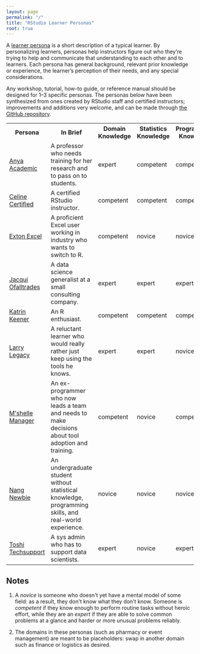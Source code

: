 ```yaml
---
layout: page
permalink: "/"
title: "RStudio Learner Personas"
root: true
---
```


A [learner persona][personas] is a short description of a typical learner. By
personalizing learners, personas help instructors figure out who they’re trying
to help and communicate that understanding to each other and to learners. Each
persona has general background, relevant prior knowledge or experience, the
learner’s perception of their needs, and any special considerations.

Any workshop, tutorial, how-to guide, or reference manual should be designed for
1–3 specific personas.  The personas below have been synthesized from ones
created by RStudio staff and certified instructors; improvements and additions
very welcome, and can be made through [the GitHub repository][repo].

<table>

  <tr>
    <th>Persona</th>
    <th>In Brief</th>
    <th>Domain Knowledge</th>
    <th>Statistics Knowledge</th>
    <th>Programming Knowledge</th>
  </tr>

  <tr>
    <td><a href="./anya-academic/">Anya Academic</a></td>
    <td>A professor who needs training for her research and to pass on to students.</td>
    <td>expert</td>
    <td>competent</td>
    <td>competent</td>
  </tr>

  <tr>
    <td><a href="./celine-certified/">Celine Certified</a></td>
    <td>A certified RStudio instructor.</td>
    <td>competent</td>
    <td>competent</td>
    <td>competent</td>
  </tr>

  <tr>
    <td><a href="./exton-excel/">Exton Excel</a></td>
    <td>A proficient Excel user working in industry who wants to switch to R.</td>
    <td>competent</td>
    <td>novice</td>
    <td>novice</td>
  </tr>

  <tr>
    <td><a href="./jacqui-ofalltrades/">Jacqui Ofalltrades</a></td>
    <td>A data science generalist at a small consulting company.</td>
    <td>expert</td>
    <td>expert</td>
    <td>expert</td>
  </tr>

  <tr>
    <td><a href="./katrin-keener/">Katrin Keener</a></td>
    <td>An R enthusiast.</td>
    <td>competent</td>
    <td>competent</td>
    <td>competent</td>
  </tr> 

  <tr>
    <td><a href="./larry-legacy/">Larry Legacy</a></td>
    <td>A reluctant learner who would really rather just keep using the tools he knows.</td>
    <td>expert</td>
    <td>expert</td>
    <td>novice</td>
  </tr>

  <tr>
    <td><a href="./mshelle-manager/">M'shelle Manager</a></td>
    <td>An ex-programmer who now leads a team and needs to make decisions about tool adoption and training.</td>
    <td>competent</td>
    <td>novice</td>
    <td>competent</td>
  </tr> 

  <tr>
    <td><a href="./nang-newbie/">Nang Newbie</a></td>
    <td>An undergraduate student without statistical knowledge, programming skills, and real-world experience.</td>
    <td>novice</td>
    <td>novice</td>
    <td>novice</td>
  </tr> 

  <tr>
    <td><a href="./toshi-techsupport/">Toshi Techsupport</a></td>
    <td>A sys admin who has to support data scientists.</td>
    <td>expert</td>
    <td>novice</td>
    <td>expert</td>
  </tr>

</table>

## Notes

1.  A *novice* is someone who doesn't yet have a mental model of some field: as
    a result, they don't know what they don't know.  Someone is *competent* if
    they know enough to perform routine tasks without heroic effort, while they
    are an *expert* if they are able to solve common problems at a glance and
    harder or more unusual problems reliably.

2.  The domains in these personas (such as pharmacy or event management) are
    meant to be placeholders: swap in another domain such as finance or
    logistics as desired.

[personas]: http://teachtogether.tech/#s:process-personas
[repo]: https://github.com/rstudio-education/learner-personas/
